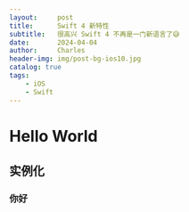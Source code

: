 ```yaml
---
layout:     post
title:      Swift 4 新特性
subtitle:   很高兴 Swift 4 不再是一门新语言了😅
date:       2024-04-04
author:     Charles
header-img: img/post-bg-ios10.jpg
catalog: true
tags:
    - iOS
    - Swift
---
```


# Hello World

## 实例化

### 你好

